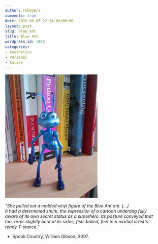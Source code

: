 ```yaml
---
author: robmyers
comments: true
date: 2010-08-07 22:34:08+00:00
layout: post
slug: blue_ant
title: Blue Ant
wordpress_id: 1852
categories:
- Aesthetics
- Personal
- Satire
---
```


[![2010-08-05 16.54.57.jpg](/assets/assets_c/2010/08/2010-08-05%2016.54.57-thumb-300x400-13.jpg)](/weblog/assets_c/2010/08/2010-08-05%2016.54.57-13.html)

  
_"She pulled out a molded vinyl figure of the Blue Ant ant. [...]  
It had a determined smirk, the expression of a cartoon underdog fully aware of its own secret status as a superhero. Its posture conveyed that too, arms slightly bent at its sides, fists balled, feet in a martial artist's ready T-stance."_  
- Spook Country, William Gibson, 2007.  




